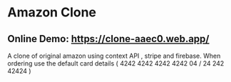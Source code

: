 # Amazon Clone
## Online Demo: https://clone-aaec0.web.app/
A clone of original amazon using context API , stripe and firebase.
When ordering use the default card details ( 4242 4242 4242 4242 04 / 24 242 42424 )
